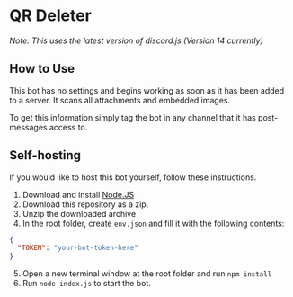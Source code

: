 # QR Deleter
*Note: This uses the latest version of discord.js (Version 14 currently)*

## How to Use
This bot has no settings and begins working as soon as it has been added to a server. It scans all attachments and embedded images.

To get this information simply tag the bot in any channel that it has post-messages access to. 

## Self-hosting
If you would like to host this bot yourself, follow these instructions. 

1. Download and install [Node.JS](https://nodejs.org/en/)
2. Download this repository as a zip.
3. Unzip the downloaded archive
4. In the root folder, create `env.json` and fill it with the following contents: 
```json
{
  "TOKEN": "your-bot-token-here"
}
```
5. Open a new terminal window at the root folder and run `npm install`
6. Run `node index.js` to start the bot. 
